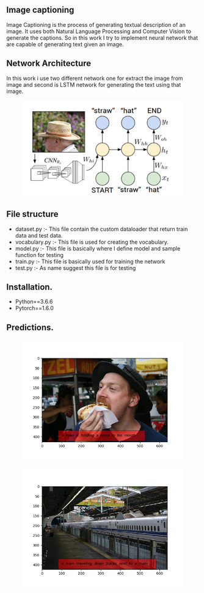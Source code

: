 <h2>Image captioning</h2>
Image Captioning is the process of generating textual description of an image.
It uses both Natural Language Processing and Computer Vision to generate the captions.
So in this work I try to implement neural network that are capable of generating text given an image.

<h2> Network Architecture </h2>
In this work i use two different network one for extract the image from image and second is LSTM network for generating the text using that image.
<figure>
<img src ="img.png" heigh="300" width="500"/>
</figure>

<h2> File structure </h2>
<ul>
  <li> dataset.py :- This file contain the custom dataloader that return train data and test data.</li> 
  <li> vocabulary.py :- This file is used for creating the vocabulary. </li>
  <li> model.py  :- This file is basically where I define model and sample function for testing </li>
  <li> train.py :- This file is basically used for training the network </li>
  <li> test.py  :- As name suggest this file is for testing </li>
</ul>

<h2> Installation. </h2>  
  <ul>
  <li>Python==3.6.6</li>
  <li>Pytorch==1.6.0</li>
  </ul>

<h2> Predictions. </h2>
<figure>
<img src ="image1.png" heigh="300" width="500"/>
</figure>
<figure>
<img src ="image2.png" heigh="300" width="500"/>
</figure>
